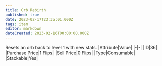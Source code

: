 ```yaml
---
title: Orb Rebirth
published: true
date: 2023-02-17T23:35:01.000Z
tags: item
editor: markdown
dateCreated: 2023-02-16T00:00:00.000Z
---
```


Resets an orb back to level 1 with new stats.
|Attribute|Value|
|-|-|
|ID|36|
|Purchase Price|1 Flips|
|Sell Price|0 Flips|
|Type|Consumable|
|Stackable|Yes|

